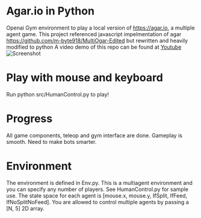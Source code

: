 # Agar.io in Python
Openai Gym environment to play a local version of https://agar.io, a multiple agent game. 
This project referenced javascript impelmentation of agar https://github.com/m-byte918/MultiOgar-Edited but rewritten and heavily modified to python
A video demo of this repo can be found at [Youtube](https://www.youtube.com/watch?v=Au9oQNOB0gI&feature=youtu.be)
![Screenshot](https://github.com/buoyancy99/PyAgar/blob/master/img/Agar_OpenAI_Gym.gif?raw=true)

# Play with mouse and keyboard
Run python src/HumanControl.py to play!

# Progress
All game components, teleop and gym interface are done. Gameplay is smooth. Need to make bots smarter. 

# Environment
The environment is defined in Env.py. This is a multiagent environment and you can specify any number of players. See HumanControl.py for sample use. The state space for each agent is [mouse.x, mouse.y, IfSplit, IfFeed, IfNoSplitNoFeed]. You are allowed to control multiple agents by passing a [N, 5] 2D array. 


